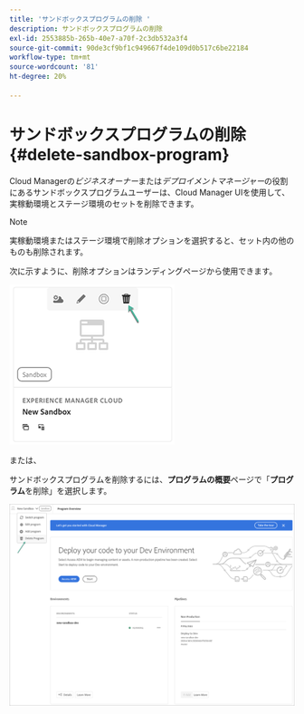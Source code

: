```yaml
---
title: 'サンドボックスプログラムの削除 '
description: サンドボックスプログラムの削除
exl-id: 2553885b-265b-40e7-a70f-2c3db532a3f4
source-git-commit: 90de3cf9bf1c949667f4de109d0b517c6be22184
workflow-type: tm+mt
source-wordcount: '81'
ht-degree: 20%

---
```


# サンドボックスプログラムの削除{#delete-sandbox-program}

Cloud Managerの&#x200B;*ビジネスオーナー*&#x200B;または&#x200B;*デプロイメントマネージャー*&#x200B;の役割にあるサンドボックスプログラムユーザーは、Cloud Manager UIを使用して、実稼動環境とステージ環境のセットを削除できます。

>[!NOTE]
>実稼動環境またはステージ環境で削除オプションを選択すると、セット内の他のものも削除されます。

次に示すように、削除オプションはランディングページから使用できます。

![](assets/delete-sandbox1.png)

または、

サンドボックスプログラムを削除するには、**プログラムの概要**&#x200B;ページで「**プログラム**&#x200B;を削除」を選択します。

![](assets/delete-sandbox2.png)
